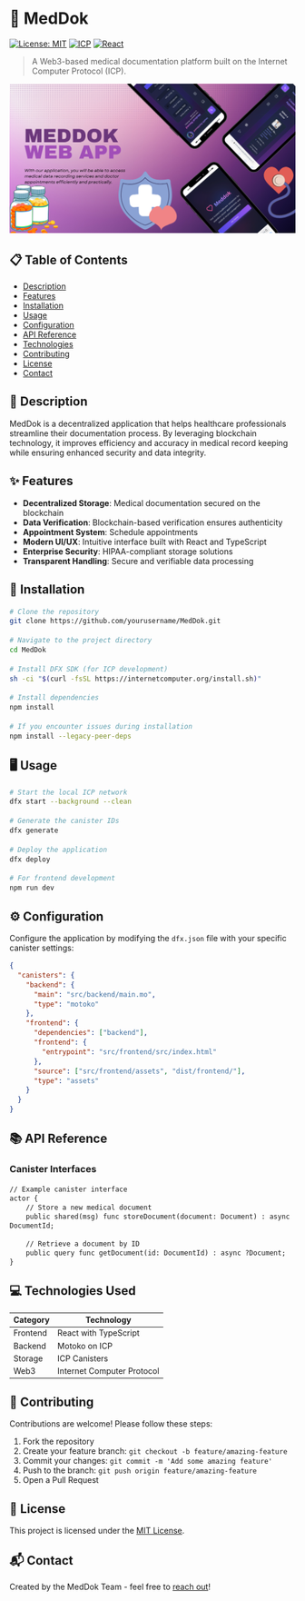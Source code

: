 # 🏥 MedDok

[![License: MIT](https://img.shields.io/badge/License-MIT-blue.svg)](https://opensource.org/licenses/MIT)
[![ICP](https://img.shields.io/badge/Internet%20Computer-Protocol-orange)](https://internetcomputer.org/)
[![React](https://img.shields.io/badge/React-TypeScript-61dafb)](https://reactjs.org/)

> A Web3-based medical documentation platform built on the Internet Computer Protocol (ICP).

![MeddokWebAppPoster](frontend/src/assets/img/poster.png)

## 📋 Table of Contents

- [Description](#-description)
- [Features](#-features)
- [Installation](#-installation)
- [Usage](#-usage)
- [Configuration](#-configuration)
- [API Reference](#-api-reference)
- [Technologies](#-technologies-used)
- [Contributing](#-contributing)
- [License](#-license)
- [Contact](#-contact)

## 📝 Description

MedDok is a decentralized application that helps healthcare professionals streamline their documentation process. By leveraging blockchain technology, it improves efficiency and accuracy in medical record keeping while ensuring enhanced security and data integrity.

## ✨ Features

- **Decentralized Storage**: Medical documentation secured on the blockchain
- **Data Verification**: Blockchain-based verification ensures authenticity
- **Appointment System**: Schedule appointments
- **Modern UI/UX**: Intuitive interface built with React and TypeScript
- **Enterprise Security**: HIPAA-compliant storage solutions
- **Transparent Handling**: Secure and verifiable data processing

## 🚀 Installation

```bash
# Clone the repository
git clone https://github.com/yourusername/MedDok.git

# Navigate to the project directory
cd MedDok

# Install DFX SDK (for ICP development)
sh -ci "$(curl -fsSL https://internetcomputer.org/install.sh)"

# Install dependencies
npm install

# If you encounter issues during installation
npm install --legacy-peer-deps
```

## 🖥️ Usage

```bash
# Start the local ICP network
dfx start --background --clean

# Generate the canister IDs
dfx generate

# Deploy the application
dfx deploy

# For frontend development
npm run dev
```

## ⚙️ Configuration

Configure the application by modifying the `dfx.json` file with your specific canister settings:

```json
{
  "canisters": {
    "backend": {
      "main": "src/backend/main.mo",
      "type": "motoko"
    },
    "frontend": {
      "dependencies": ["backend"],
      "frontend": {
        "entrypoint": "src/frontend/src/index.html"
      },
      "source": ["src/frontend/assets", "dist/frontend/"],
      "type": "assets"
    }
  }
}
```

## 📚 API Reference

### Canister Interfaces

```motoko
// Example canister interface
actor {
    // Store a new medical document
    public shared(msg) func storeDocument(document: Document) : async DocumentId;

    // Retrieve a document by ID
    public query func getDocument(id: DocumentId) : async ?Document;
}
```

## 💻 Technologies Used

| Category | Technology                 |
| -------- | -------------------------- |
| Frontend | React with TypeScript      |
| Backend  | Motoko on ICP              |
| Storage  | ICP Canisters              |
| Web3     | Internet Computer Protocol |

## 👥 Contributing

Contributions are welcome! Please follow these steps:

1. Fork the repository
2. Create your feature branch: `git checkout -b feature/amazing-feature`
3. Commit your changes: `git commit -m 'Add some amazing feature'`
4. Push to the branch: `git push origin feature/amazing-feature`
5. Open a Pull Request

## 📄 License

This project is licensed under the [MIT License](LICENSE).

## 📬 Contact

Created by the MedDok Team - feel free to [reach out](mailto:alfianr792@gmail.com)!
